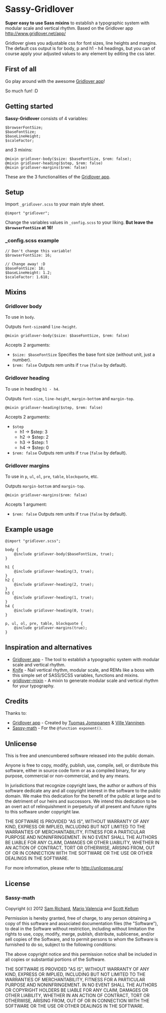 Sassy-Gridlover
===============

**Super easy to use Sass mixins** to establish a typographic system with modular scale and vertical rhythm.
Based on the Gridlover app http://www.gridlover.net/app/

Gridlover gives you adjustable css for font sizes, line heights and margins.
The default css output is for body, p and h1 - h4 headings, but you can of course apply your
adjusted values to any element by editing the css later.

## First of all

Go play around with the awesome [Gridlover app](http://www.gridlover.net/app/)!

So much fun! :D

## Getting started

**Sassy-Gridlover** consists of 4 variables:

```
$browserFontSize;
$baseFontSize;
$baseLineHeight;
$scaleFactor;
```

and 3 mixins:

```
@mixin gridlover-body($size: $baseFontSize, $rem: false);
@mixin gridlover-heading($step, $rem: false)
@mixin gridlover-margins($rem: false)
```

These are the 3 functionalities of the [Gridlover app](http://www.gridlover.net/app/).

## Setup

Import `_gridlover.scss` to your main style sheet.

```
@import "gridlover";
```

Change the variables values in `_config.scss` to your liking. **But leave the `$browserFontSize` at 16!**

### _config.scss example

```
// Don't change this variable!
$browserFontSize: 16;

// Change away! :D
$baseFontSize: 18;
$baseLineHeight: 1.2;
$scaleFactor: 1.618;
```

## Mixins

### Gridlover body

To use in `body`.

Outputs `font-size`and `line-height`.

```
@mixin gridlover-body($size: $baseFontSize, $rem: false)
```

Accepts 2 arguments:

* `$size: $baseFontSize` Specifies the base font size (without unit, just a number).
* `$rem: false` Outputs rem units if `true` (`false` by default).

### Gridlover heading

To use in heading `h1 - h4`.

Outputs `font-size`, `line-height`, `margin-bottom` and `margin-top`.

```
@mixin gridlover-heading($step, $rem: false)
```

Accepts 2 arguments:

* `$step`
	* h1 -> $step: 3
	* h2 -> $step: 2
	* h3 -> $step: 1
	* h4 -> $step: 0
* `$rem: false` Outputs rem units if `true` (`false` by default).

### Gridlover margins

To use in `p`, `ul`, `ol`, `pre`, `table`, `blockquote`, etc.

Outputs `margin-bottom` and `margin-top`.

```
@mixin gridlover-margins($rem: false)
```

Accepts 1 argument:

* `$rem: false` Outputs rem units if `true` (`false` by default).

## Example usage

```
@import "gridlover.scss";

body {
	@include gridlover-body($baseFontSize, true);
}

h1 {
	@include gridlover-heading(3, true);
}
h2 {
	@include gridlover-heading(2, true);
}
h3 {
	@include gridlover-heading(1, true);
}
h4 {
	@include gridlover-heading(0, true);
}

p, ul, ol, pre, table, blockquote {
	@include gridlover-margins(true);
}
```

## Inspiration and alternatives

* [Gridlover app](http://www.gridlover.net/app/) - The tool to establish a typographic system with modular scale and vertical rhythm.
* [Knife](https://github.com/Pushplaybang/knife) - Nail vertical rhythm, modular scale, and REMs like a boss with this simple set of SASS/SCSS variables, functions and mixins.
* [gridlover-mixin](https://github.com/sevenupcan/gridlover-mixin) - A mixin to generate modular scale and vertical rhythm for your typography.

## Credits

Thanks to:

* [Gridlover app](http://www.gridlover.net/app/) - Created by [Tuomas Jomppanen](http://twitter.com/tuomasj) & [Ville Vanninen](http://twitter.com/sakamies).
* [Sassy-math](https://github.com/Team-Sass/Sassy-math) - For the `@function exponent()`.

## Unlicense

This is free and unencumbered software released into the public domain.

Anyone is free to copy, modify, publish, use, compile, sell, or
distribute this software, either in source code form or as a compiled
binary, for any purpose, commercial or non-commercial, and by any
means.

In jurisdictions that recognize copyright laws, the author or authors
of this software dedicate any and all copyright interest in the
software to the public domain. We make this dedication for the benefit
of the public at large and to the detriment of our heirs and
successors. We intend this dedication to be an overt act of
relinquishment in perpetuity of all present and future rights to this
software under copyright law.

THE SOFTWARE IS PROVIDED "AS IS", WITHOUT WARRANTY OF ANY KIND,
EXPRESS OR IMPLIED, INCLUDING BUT NOT LIMITED TO THE WARRANTIES OF
MERCHANTABILITY, FITNESS FOR A PARTICULAR PURPOSE AND NONINFRINGEMENT.
IN NO EVENT SHALL THE AUTHORS BE LIABLE FOR ANY CLAIM, DAMAGES OR
OTHER LIABILITY, WHETHER IN AN ACTION OF CONTRACT, TORT OR OTHERWISE,
ARISING FROM, OUT OF OR IN CONNECTION WITH THE SOFTWARE OR THE USE OR
OTHER DEALINGS IN THE SOFTWARE.

For more information, please refer to <http://unlicense.org/>

## License

### Sassy-math

Copyright (c) 2012 [Sam Richard](https://github.com/Snugug), [Mario Valencia](https://github.com/sultancillo) and [Scott Kellum](https://github.com/scottkellum)

Permission is hereby granted, free of charge, to any person obtaining a copy of this software and associated documentation files (the "Software"), to deal in the Software without restriction, including without limitation the rights to use, copy, modify, merge, publish, distribute, sublicense, and/or sell copies of the Software, and to permit persons to whom the Software is furnished to do so, subject to the following conditions:

The above copyright notice and this permission notice shall be included in all copies or substantial portions of the Software.

THE SOFTWARE IS PROVIDED "AS IS", WITHOUT WARRANTY OF ANY KIND, EXPRESS OR IMPLIED, INCLUDING BUT NOT LIMITED TO THE WARRANTIES OF MERCHANTABILITY, FITNESS FOR A PARTICULAR PURPOSE AND NONINFRINGEMENT. IN NO EVENT SHALL THE AUTHORS OR COPYRIGHT HOLDERS BE LIABLE FOR ANY CLAIM, DAMAGES OR OTHER LIABILITY, WHETHER IN AN ACTION OF CONTRACT, TORT OR OTHERWISE, ARISING FROM, OUT OF OR IN CONNECTION WITH THE SOFTWARE OR THE USE OR OTHER DEALINGS IN THE SOFTWARE.